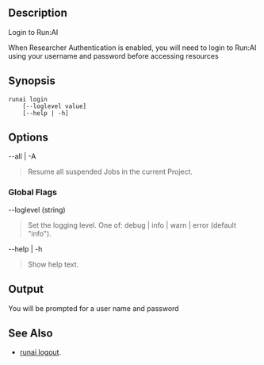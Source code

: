 ## Description

Login to Run:AI

When Researcher Authentication is enabled, you will need to login to Run:AI using your username and password before accessing resources 
## Synopsis

``` shell
runai login 
    [--loglevel value]
    [--help | -h]
```

## Options

--all | -A
>  Resume all suspended Jobs in the current Project.

### Global Flags

--loglevel (string)
>  Set the logging level. One of: debug | info | warn | error (default "info").

--help | -h
>  Show help text.

## Output

You will be prompted for a user name and password

## See Also

*   [runai logout](./runai-logout.md).